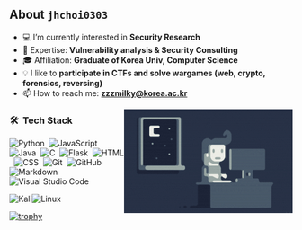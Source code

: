 ## About  `jhchoi0303` 


- 💻 I’m currently interested in **Security Research**
- 🌱 Expertise: **Vulnerability analysis & Security Consulting**
- 🎓 Affiliation: **Graduate of Korea Univ, Computer Science**
- 💡 I like to **participate in CTFs and solve wargames (web, crypto, forensics, reversing)** 
- 📫 How to reach me: **zzzmilky@korea.ac.kr** 



<img alt="Night Hacking" src="https://raw.githubusercontent.com/jhchoi0303/jhchoi0303/master/assets/Night-Hacking.gif" align="right"/>

### 🛠 &nbsp;Tech Stack

![Python](https://img.shields.io/badge/-Python-05122A?style=flat&logo=python)&nbsp;
![JavaScript](https://img.shields.io/badge/-JavaScript-05122A?style=flat&logo=javascript)&nbsp;
![Java](https://img.shields.io/badge/-Java-05122A?style=flat&logo=Java&logoColor=FFA518)&nbsp;
![C](https://img.shields.io/badge/-C-05122A?style=flat&logo=C&logoColor=A8B9CC)&nbsp;
![Flask](https://img.shields.io/badge/-Flask-05122A?style=flat&logo=flask)&nbsp;
![HTML](https://img.shields.io/badge/-HTML-05122A?style=flat&logo=HTML5)&nbsp;
![CSS](https://img.shields.io/badge/-CSS-05122A?style=flat&logo=CSS3&logoColor=1572B6)&nbsp;
![Git](https://img.shields.io/badge/-Git-05122A?style=flat&logo=git)&nbsp;
![GitHub](https://img.shields.io/badge/-GitHub-05122A?style=flat&logo=github)&nbsp;
![Markdown](https://img.shields.io/badge/-Markdown-05122A?style=flat&logo=markdown)\
![Visual Studio Code](https://img.shields.io/badge/-Visual%20Studio%20Code-05122A?style=flat&logo=visual-studio-code&logoColor=007ACC)&nbsp;

![Kali](https://img.shields.io/badge/Kali-268BEE?style=for-the-badge&logo=kalilinux&logoColor=white)![Linux](https://img.shields.io/badge/Linux-FCC624?style=for-the-badge&logo=linux&logoColor=black)



[![trophy](https://github-profile-trophy.vercel.app/?username=jhchoi0303&theme=onedark)](https://github.com/ryo-ma/github-profile-trophy)

